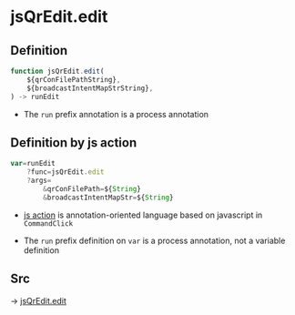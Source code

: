 # jsQrEdit.edit

## Definition

```js.js
function jsQrEdit.edit(
	${qrConFilePathString},
	${broadcastIntentMapStrString},
) -> runEdit
```

- The `run` prefix annotation is a process annotation
## Definition by js action

```js.js
var=runEdit
	?func=jsQrEdit.edit
	?args=
		&qrConFilePath=${String}
		&broadcastIntentMapStr=${String}
```

- [js action](#) is annotation-oriented language based on javascript in `CommandClick`

- The `run` prefix definition on `var` is a process annotation, not a variable definition

## Src

-> [jsQrEdit.edit](https://github.com/puutaro/CommandClick/blob/master/app/src/main/java/com/puutaro/commandclick/fragment_lib/terminal_fragment/js_interface/qr/JsQrEdit.kt#L55)


